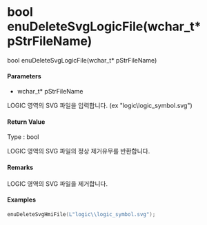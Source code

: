 # bool enuDeleteSvgLogicFile\(wchar\_t\* pStrFileName\)

bool enuDeleteSvgLogicFile\(wchar\_t\* pStrFileName\)

#### Parameters

* wchar\_t\* pStrFileName

LOGIC 영역의 SVG 파일을 입력합니다. \(ex "logic\logic\_symbol.svg"\)

#### Return Value

Type : bool

LOGIC 영역의 SVG 파일의 정상 제거유무를 반환합니다.

#### Remarks

LOGIC 영역의 SVG 파일을 제거합니다.

#### Examples

```cpp
enuDeleteSvgHmiFile(L"logic\\logic_symbol.svg");
```



